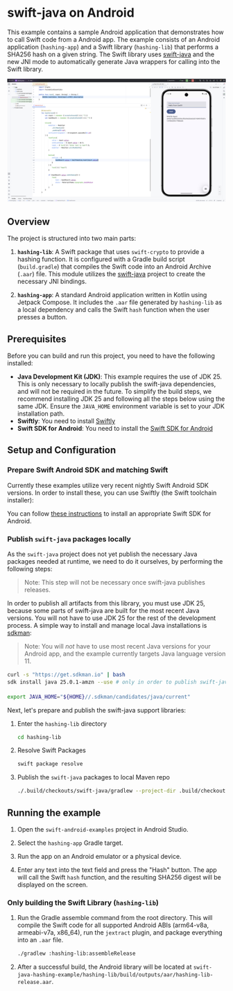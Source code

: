 # swift-java on Android

This example contains a sample Android application that demonstrates how to call Swift code from a Android app. 
The example consists of an Android application (`hashing-app`) and a Swift library (`hashing-lib`) that performs a SHA256 hash on a given string.
The Swift library uses [swift-java](https://github.com/swiftlang/swift-java) and the new JNI mode to automatically
generate Java wrappers for calling into the Swift library.

![IDE Screenshot](resources/ide.png)

## Overview

The project is structured into two main parts:

1.  **`hashing-lib`**: A Swift package that uses `swift-crypto` to provide a hashing function. It is configured with a Gradle build script (`build.gradle`) that compiles the Swift code into an Android Archive (`.aar`) file. This module utilizes the [swift-java](https://github.com/swiftlang/swift-java) project to create the necessary JNI bindings.

2.  **`hashing-app`**: A standard Android application written in Kotlin using Jetpack Compose. It includes the `.aar` file generated by `hashing-lib` as a local dependency and calls the Swift `hash` function when the user presses a button.

## Prerequisites

Before you can build and run this project, you need to have the following installed:

* **Java Development Kit (JDK)**: This example requires the use of JDK 25. This is only necessary to locally publish the swift-java dependencies, and will not be required in the future. To simplify the build steps, we recommend installing JDK 25 and following all the steps below using the same JDK. Ensure the `JAVA_HOME` environment variable is set to your JDK installation path.
* **Swiftly**: You need to install [Swiftly](https://www.swift.org/install/)
* **Swift SDK for Android**: You need to install the [Swift SDK for Android](https://swift.org/install)

## Setup and Configuration

### Prepare Swift Android SDK and matching Swift

Currently these examples utilize very recent nightly Swift Android SDK versions. In order to install these, you can use Swiftly (the Swift toolchain installer):

You can follow [these instructions](https://www.swift.org/documentation/articles/swift-android-getting-started.html) to install an appropriate Swift SDK for Android.

### Publish `swift-java` packages locally
As the `swift-java` project does not yet publish the necessary Java packages needed at runtime, we need to do it ourselves, by performing the following steps:

> Note: This step will not be necessary once swift-java publishes releases.

In order to publish all artifacts from this library, you must use JDK 25, because some parts of swift-java are built for the most recent Java versions. You will not have to use JDK 25 for the rest of the development process.
A simple way to install and manage local Java installations is [sdkman](https://sdkman.io):

> Note: You will _not_ have to use most recent Java versions for your Android app, and the example currently targets Java language version 11.

```bash
curl -s "https://get.sdkman.io" | bash
sdk install java 25.0.1-amzn --use # only in order to publish swift-java artifacts locally

export JAVA_HOME="${HOME}//.sdkman/candidates/java/current"
```

Next, let's prepare and publish the swift-java support libraries:

1.  Enter the `hashing-lib` directory
    ```bash
    cd hashing-lib
    ```
2.  Resolve Swift Packages
    ```bash
    swift package resolve
    ```
3. Publish the `swift-java` packages to local Maven repo
    ```bash
    ./.build/checkouts/swift-java/gradlew --project-dir .build/checkouts/swift-java :SwiftKitCore:publishToMavenLocal
    ```

## Running the example

1.  Open the `swift-android-examples` project in Android Studio.

2.  Select the `hashing-app` Gradle target.

3.  Run the app on an Android emulator or a physical device.

4.  Enter any text into the text field and press the "Hash" button. The app will call the Swift `hash` function, and the resulting SHA256 digest will be displayed on the screen.

### Only building the Swift Library (`hashing-lib`)

1.  Run the Gradle assemble command from the root directory. This will compile the Swift code for all supported Android ABIs (arm64-v8a, armeabi-v7a, x86_64), run the `jextract` plugin, and package everything into an `.aar` file.
    ```bash
    ./gradlew :hashing-lib:assembleRelease
    ```

3.  After a successful build, the Android library will be located at `swift-java-hashing-example/hashing-lib/build/outputs/aar/hashing-lib-release.aar`.
